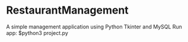 # RestaurantManagement
A simple management application using Python Tkinter and MySQL
Run app: $python3 project.py
